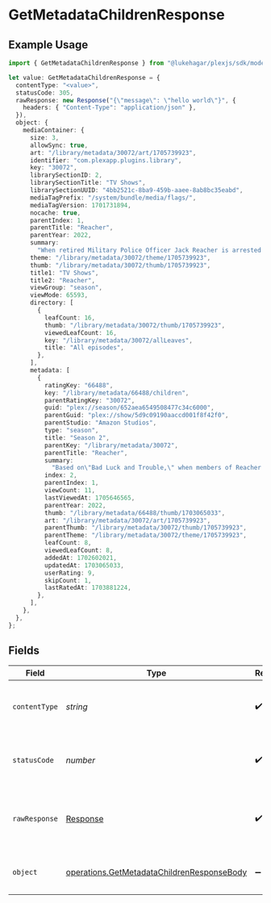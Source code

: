 # GetMetadataChildrenResponse

## Example Usage

```typescript
import { GetMetadataChildrenResponse } from "@lukehagar/plexjs/sdk/models/operations";

let value: GetMetadataChildrenResponse = {
  contentType: "<value>",
  statusCode: 305,
  rawResponse: new Response("{\"message\": \"hello world\"}", {
    headers: { "Content-Type": "application/json" },
  }),
  object: {
    mediaContainer: {
      size: 3,
      allowSync: true,
      art: "/library/metadata/30072/art/1705739923",
      identifier: "com.plexapp.plugins.library",
      key: "30072",
      librarySectionID: 2,
      librarySectionTitle: "TV Shows",
      librarySectionUUID: "4bb2521c-8ba9-459b-aaee-8ab8bc35eabd",
      mediaTagPrefix: "/system/bundle/media/flags/",
      mediaTagVersion: 1701731894,
      nocache: true,
      parentIndex: 1,
      parentTitle: "Reacher",
      parentYear: 2022,
      summary:
        "When retired Military Police Officer Jack Reacher is arrested for a murder he did not commit, he finds himself in the middle of a deadly conspiracy full of dirty cops, shady businessmen, and scheming politicians. With nothing but his wits, he must figure out what is happening in Margrave, Georgia.",
      theme: "/library/metadata/30072/theme/1705739923",
      thumb: "/library/metadata/30072/thumb/1705739923",
      title1: "TV Shows",
      title2: "Reacher",
      viewGroup: "season",
      viewMode: 65593,
      directory: [
        {
          leafCount: 16,
          thumb: "/library/metadata/30072/thumb/1705739923",
          viewedLeafCount: 16,
          key: "/library/metadata/30072/allLeaves",
          title: "All episodes",
        },
      ],
      metadata: [
        {
          ratingKey: "66488",
          key: "/library/metadata/66488/children",
          parentRatingKey: "30072",
          guid: "plex://season/652aea6549508477c34c6000",
          parentGuid: "plex://show/5d9c09190aaccd001f8f42f0",
          parentStudio: "Amazon Studios",
          type: "season",
          title: "Season 2",
          parentKey: "/library/metadata/30072",
          parentTitle: "Reacher",
          summary:
            "Based on\"Bad Luck and Trouble,\" when members of Reacher's old military unit start turning up dead, Reacher has just one thing on his mind-revenge.",
          index: 2,
          parentIndex: 1,
          viewCount: 11,
          lastViewedAt: 1705646565,
          parentYear: 2022,
          thumb: "/library/metadata/66488/thumb/1703065033",
          art: "/library/metadata/30072/art/1705739923",
          parentThumb: "/library/metadata/30072/thumb/1705739923",
          parentTheme: "/library/metadata/30072/theme/1705739923",
          leafCount: 8,
          viewedLeafCount: 8,
          addedAt: 1702602021,
          updatedAt: 1703065033,
          userRating: 9,
          skipCount: 1,
          lastRatedAt: 1703881224,
        },
      ],
    },
  },
};
```

## Fields

| Field                                                                                                           | Type                                                                                                            | Required                                                                                                        | Description                                                                                                     |
| --------------------------------------------------------------------------------------------------------------- | --------------------------------------------------------------------------------------------------------------- | --------------------------------------------------------------------------------------------------------------- | --------------------------------------------------------------------------------------------------------------- |
| `contentType`                                                                                                   | *string*                                                                                                        | :heavy_check_mark:                                                                                              | HTTP response content type for this operation                                                                   |
| `statusCode`                                                                                                    | *number*                                                                                                        | :heavy_check_mark:                                                                                              | HTTP response status code for this operation                                                                    |
| `rawResponse`                                                                                                   | [Response](https://developer.mozilla.org/en-US/docs/Web/API/Response)                                           | :heavy_check_mark:                                                                                              | Raw HTTP response; suitable for custom response parsing                                                         |
| `object`                                                                                                        | [operations.GetMetadataChildrenResponseBody](../../../sdk/models/operations/getmetadatachildrenresponsebody.md) | :heavy_minus_sign:                                                                                              | The children of the library item.                                                                               |